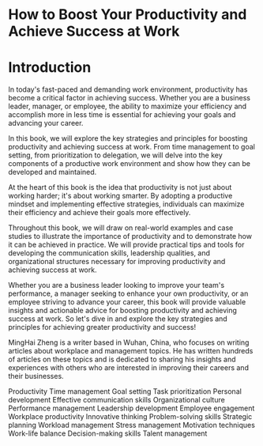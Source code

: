 # How to Boost Your Productivity and Achieve Success at Work

# Introduction

In today's fast-paced and demanding work environment, productivity has become a critical factor in achieving success. Whether you are a business leader, manager, or employee, the ability to maximize your efficiency and accomplish more in less time is essential for achieving your goals and advancing your career.

In this book, we will explore the key strategies and principles for boosting productivity and achieving success at work. From time management to goal setting, from prioritization to delegation, we will delve into the key components of a productive work environment and show how they can be developed and maintained.

At the heart of this book is the idea that productivity is not just about working harder; it's about working smarter. By adopting a productive mindset and implementing effective strategies, individuals can maximize their efficiency and achieve their goals more effectively.

Throughout this book, we will draw on real-world examples and case studies to illustrate the importance of productivity and to demonstrate how it can be achieved in practice. We will provide practical tips and tools for developing the communication skills, leadership qualities, and organizational structures necessary for improving productivity and achieving success at work.

Whether you are a business leader looking to improve your team's performance, a manager seeking to enhance your own productivity, or an employee striving to advance your career, this book will provide valuable insights and actionable advice for boosting productivity and achieving success at work. So let's dive in and explore the key strategies and principles for achieving greater productivity and success!

MingHai Zheng is a writer based in Wuhan, China, who focuses on writing articles about workplace and management topics. He has written hundreds of articles on these topics and is dedicated to sharing his insights and experiences with others who are interested in improving their careers and their businesses.


Productivity
Time management
Goal setting
Task prioritization
Personal development
Effective communication skills
Organizational culture
Performance management
Leadership development
Employee engagement
Workplace productivity
Innovative thinking
Problem-solving skills
Strategic planning
Workload management
Stress management
Motivation techniques
Work-life balance
Decision-making skills
Talent management
